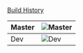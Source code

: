 [Build History](https://ci.appveyor.com/project/rjrudman/soclosevotetracker/history)

| Master | ![Master](https://ci.appveyor.com/api/projects/status/1q7ysl8v12tq46aw/branch/master?svg=true) |
| --- | --- |
| Dev | ![Dev](https://ci.appveyor.com/api/projects/status/1q7ysl8v12tq46aw/branch/dev?svg=true) |
